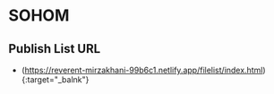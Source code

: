 # SOHOM

## Publish List URL
- (https://reverent-mirzakhani-99b6c1.netlify.app/filelist/index.html){:target="_balnk"}